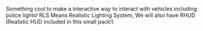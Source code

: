 Something cool to make a interactive way to interact with vehicles including police lights!
RLS Means Realistic Lighting System, We will also have RHUD (Realistic HUD included in this small pack!)
